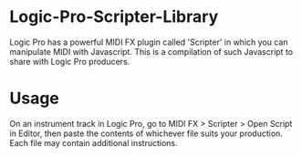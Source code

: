 # Logic-Pro-Scripter-Library
Logic Pro has a powerful MIDI FX plugin called 'Scripter' in which you can manipulate MIDI with Javascript. This is a compilation of such Javascript to share with Logic Pro producers.

# Usage
On an instrument track in Logic Pro, go to MIDI FX > Scripter > Open Script in Editor, then paste the contents of whichever file suits your production. Each file may contain additional instructions.
